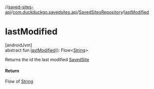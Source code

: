 //[saved-sites-api](../../../index.md)/[com.duckduckgo.savedsites.api](../index.md)/[SavedSitesRepository](index.md)/[lastModified](last-modified.md)

# lastModified

[androidJvm]\
abstract fun [lastModified](last-modified.md)(): Flow&lt;[String](https://kotlinlang.org/api/latest/jvm/stdlib/kotlin/-string/index.html)&gt;

Returns the id the last modified [SavedSite](../../com.duckduckgo.savedsites.api.models/-saved-site/index.md)

#### Return

Flow of [String](https://kotlinlang.org/api/latest/jvm/stdlib/kotlin/-string/index.html)
